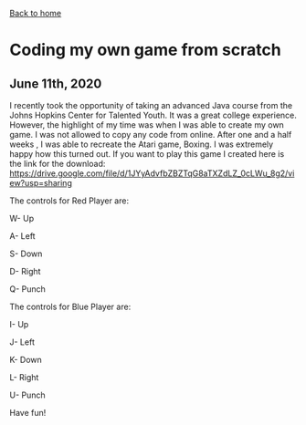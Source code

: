 [Back to home](https://sidrao02.github.io/sidsite/)
# Coding my own game from scratch
## June 11th, 2020
I recently took the opportunity of taking an advanced Java course from the Johns Hopkins Center for Talented Youth. It was a great college experience. However, the highlight of my time was when I was able to create my own game. I was not allowed to copy any code from online. After one and a half weeks , I was able to recreate the Atari game, Boxing. I was extremely happy how this turned out. If you want to play this game I created here is the link for the download: https://drive.google.com/file/d/1JYyAdvfbZBZTqG8aTXZdLZ_0cLWu_8g2/view?usp=sharing


The controls for Red Player are:

W- Up

A- Left

S- Down

D- Right

Q- Punch


The controls for Blue Player are:

I- Up

J- Left

K- Down

L- Right

U- Punch


Have fun!
